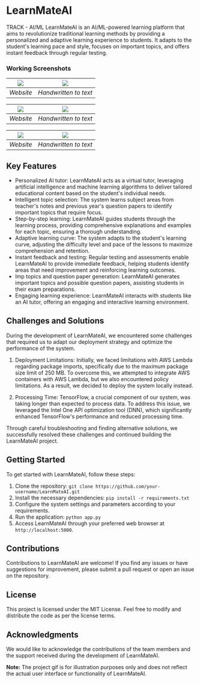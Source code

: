 # LearnMateAI
TRACK - AI/ML
LearnMateAI is an AI/ML-powered learning platform that aims to revolutionize traditional learning methods by providing a personalized and adaptive learning experience to students. It adapts to the student's learning pace and style, focuses on important topics, and offers instant feedback through regular testing.

### Working Screenshots

| <img src="gifs/1.gif">             | <img src="gifs/2.gif">              | 
| :----------------------------------: | :------------------------------------: |
|          _Website_           |      _Handwritten to text_          | 

| <img src="gifs/1.gif">             | <img src="gifs/1.gif">              | 
| :----------------------------------: | :------------------------------------: |
|          _Website_           |      _Handwritten to text_          | 

| <img src="gifs/1.gif">             | <img src="gifs/1.gif">              | 
| :----------------------------------: | :------------------------------------: |
|          _Website_           |      _Handwritten to text_          | 
## Key Features

- Personalized AI tutor: LearnMateAI acts as a virtual tutor, leveraging artificial intelligence and machine learning algorithms to deliver tailored educational content based on the student's individual needs.
- Intelligent topic selection: The system learns subject areas from teacher's notes and previous year's question papers to identify important topics that require focus.
- Step-by-step learning: LearnMateAI guides students through the learning process, providing comprehensive explanations and examples for each topic, ensuring a thorough understanding.
- Adaptive learning curve: The system adapts to the student's learning curve, adjusting the difficulty level and pace of the lessons to maximize comprehension and retention.
- Instant feedback and testing: Regular testing and assessments enable LearnMateAI to provide immediate feedback, helping students identify areas that need improvement and reinforcing learning outcomes.
- Imp topics and question paper generation: LearnMateAI generates important topics and possible question papers, assisting students in their exam preparations.
- Engaging learning experience: LearnMateAI interacts with students like an AI tutor, offering an engaging and interactive learning environment.

## Challenges and Solutions

During the development of LearnMateAI, we encountered some challenges that required us to adapt our deployment strategy and optimize the performance of the system.

1. Deployment Limitations: Initially, we faced limitations with AWS Lambda regarding package imports, specifically due to the maximum package size limit of 250 MB. To overcome this, we attempted to integrate AWS containers with AWS Lambda, but we also encountered policy limitations. As a result, we decided to deploy the system locally instead.

2. Processing Time: TensorFlow, a crucial component of our system, was taking longer than expected to process data. To address this issue, we leveraged the Intel One API optimization tool (DNN), which significantly enhanced TensorFlow's performance and reduced processing time.

Through careful troubleshooting and finding alternative solutions, we successfully resolved these challenges and continued building the LearnMateAI project.

## Getting Started

To get started with LearnMateAI, follow these steps:

1. Clone the repository: `git clone https://github.com/your-username/LearnMateAI.git`
2. Install the necessary dependencies: `pip install -r requirements.txt`
3. Configure the system settings and parameters according to your requirements.
4. Run the application: `python app.py`
5. Access LearnMateAI through your preferred web browser at `http://localhost:5000`.

## Contributions

Contributions to LearnMateAI are welcome! If you find any issues or have suggestions for improvement, please submit a pull request or open an issue on the repository.

## License

This project is licensed under the MIT License. Feel free to modify and distribute the code as per the license terms.

## Acknowledgments

We would like to acknowledge the contributions of the team members and the support received during the development of LearnMateAI.

**Note:** The project gif is for illustration purposes only and does not reflect the actual user interface or functionality of LearnMateAI.
